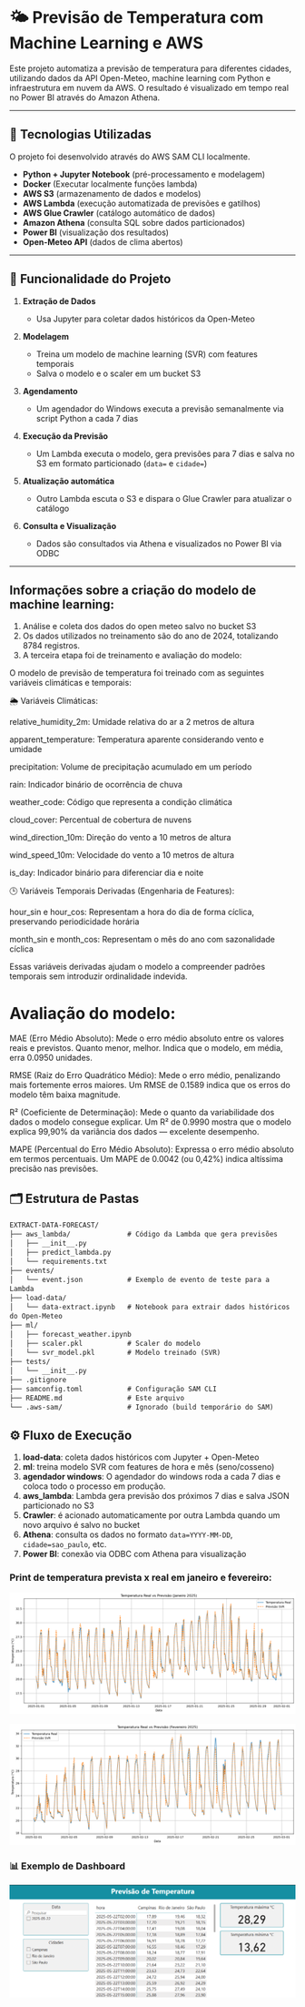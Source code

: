 # 🌤️ Previsão de Temperatura com Machine Learning e AWS

Este projeto automatiza a previsão de temperatura para diferentes cidades, utilizando dados da API Open-Meteo, machine learning com Python e infraestrutura em nuvem da AWS. O resultado é visualizado em tempo real no Power BI através do Amazon Athena.

---

## 🚀 Tecnologias Utilizadas
O projeto foi desenvolvido através do AWS SAM CLI localmente.
- **Python + Jupyter Notebook** (pré-processamento e modelagem)
- **Docker** (Executar localmente funções lambda)
- **AWS S3** (armazenamento de dados e modelos)
- **AWS Lambda** (execução automatizada de previsões e gatilhos)
- **AWS Glue Crawler** (catálogo automático de dados)
- **Amazon Athena** (consulta SQL sobre dados particionados)
- **Power BI** (visualização dos resultados)
- **Open-Meteo API** (dados de clima abertos)

---

## 🧠 Funcionalidade do Projeto

1. **Extração de Dados**
   - Usa Jupyter para coletar dados históricos da Open-Meteo

2. **Modelagem**
   - Treina um modelo de machine learning (SVR) com features temporais
   - Salva o modelo e o scaler em um bucket S3

3. **Agendamento**
   - Um agendador do Windows executa a previsão semanalmente via script Python a cada 7 dias

4. **Execução da Previsão**
   - Um Lambda executa o modelo, gera previsões para 7 dias e salva no S3 em formato particionado (`data=` e `cidade=`)

5. **Atualização automática**
   - Outro Lambda escuta o S3 e dispara o Glue Crawler para atualizar o catálogo

6. **Consulta e Visualização**
   - Dados são consultados via Athena e visualizados no Power BI via ODBC

---

## Informações sobre a criação do modelo de machine learning:
1. Análise e coleta dos dados do open meteo salvo no bucket S3
2. Os dados utilizados no treinamento são do ano de 2024, totalizando 8784 registros.
3. A terceira etapa foi de treinamento e avaliação do modelo:

O modelo de previsão de temperatura foi treinado com as seguintes variáveis climáticas e temporais:

🌦️ Variáveis Climáticas:

relative_humidity_2m: Umidade relativa do ar a 2 metros de altura

apparent_temperature: Temperatura aparente considerando vento e umidade

precipitation: Volume de precipitação acumulado em um período

rain: Indicador binário de ocorrência de chuva

weather_code: Código que representa a condição climática

cloud_cover: Percentual de cobertura de nuvens

wind_direction_10m: Direção do vento a 10 metros de altura

wind_speed_10m: Velocidade do vento a 10 metros de altura

is_day: Indicador binário para diferenciar dia e noite

🕒 Variáveis Temporais Derivadas (Engenharia de Features):

hour_sin e hour_cos: Representam a hora do dia de forma cíclica, preservando periodicidade horária

month_sin e month_cos: Representam o mês do ano com sazonalidade cíclica

Essas variáveis derivadas ajudam o modelo a compreender padrões temporais sem introduzir ordinalidade indevida.

# Avaliação do modelo:
MAE (Erro Médio Absoluto): Mede o erro médio absoluto entre os valores reais e previstos. Quanto menor, melhor. Indica que o modelo, em média, erra 0.0950 unidades.

RMSE (Raiz do Erro Quadrático Médio): Mede o erro médio, penalizando mais fortemente erros maiores. Um RMSE de 0.1589 indica que os erros do modelo têm baixa magnitude.

R² (Coeficiente de Determinação): Mede o quanto da variabilidade dos dados o modelo consegue explicar. Um R² de 0.9990 mostra que o modelo explica 99,90% da variância dos dados — excelente desempenho.

MAPE (Percentual do Erro Médio Absoluto): Expressa o erro médio absoluto em termos percentuais. Um MAPE de 0.0042 (ou 0,42%) indica altíssima precisão nas previsões.

## 🗂️ Estrutura de Pastas
```
EXTRACT-DATA-FORECAST/
├── aws_lambda/              # Código da Lambda que gera previsões
│   ├── __init__.py
│   ├── predict_lambda.py
│   └── requirements.txt
├── events/
│   └── event.json           # Exemplo de evento de teste para a Lambda
├── load-data/
│   └── data-extract.ipynb   # Notebook para extrair dados históricos do Open-Meteo
├── ml/
│   ├── forecast_weather.ipynb
│   ├── scaler.pkl           # Scaler do modelo
│   └── svr_model.pkl        # Modelo treinado (SVR)
├── tests/
│   └── __init__.py
├── .gitignore
├── samconfig.toml           # Configuração SAM CLI
├── README.md                # Este arquivo
└── .aws-sam/                # Ignorado (build temporário do SAM)
```

## ⚙️ Fluxo de Execução

1. **load-data**: coleta dados históricos com Jupyter + Open-Meteo
2. **ml**: treina modelo SVR com features de hora e mês (seno/cosseno)
3. **agendador windows**: O agendador do windows roda a cada 7 dias e coloca todo o processo em produção.
3. **aws_lambda**: Lambda gera previsão dos próximos 7 dias e salva JSON particionado no S3
4. **Crawler**: é acionado automaticamente por outra Lambda quando um novo arquivo é salvo no bucket
5. **Athena**: consulta os dados no formato `data=YYYY-MM-DD`, `cidade=sao_paulo`, etc.
6. **Power BI**: conexão via ODBC com Athena para visualização

### Print de temperatura prevista x real em janeiro e fevereiro:
![alt text](image-1.png)

![alt text](image-2.png)


### 📊 Exemplo de Dashboard
![Dashboard no Power BI](img/img-dash.png)